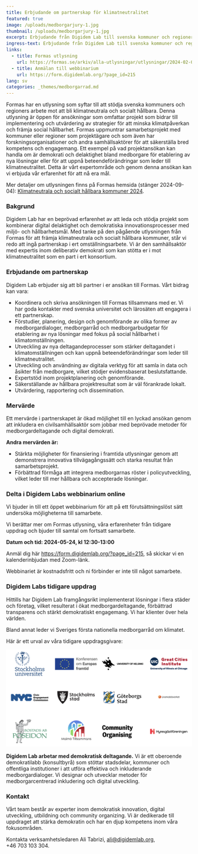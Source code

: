 ```yaml
---
title: Erbjudande om partnerskap för klimatneutralitet
featured: true
image: /uploads/medborgarjury-1.jpg
thumbnail: /uploads/medborgarjury-1.jpg
excerpt: Erbjudande från Digidem Lab till svenska kommuner och regioner om partnerskap för klimatneutralitet och social hållbarhet.
ingress-text: Erbjudande från Digidem Lab till svenska kommuner och regioner om partnerskap för klimatneutralitet och social hållbarhet.
links:
  - title: Formas utlysning
    url: https://formas.se/arkiv/alla-utlysningar/utlysningar/2024-02-05-klimatneutrala-och-socialt-hallbara-kommuner-2024.html
  - title: Anmälan till webbinarium
    url: https://form.digidemlab.org/?page_id=215
lang: sv
categories: _themes/medborgarrad.md
---
```



Formas har en utlysning som syftar till att stödja svenska kommuners och regioners arbete mot att bli klimatneutrala och socialt hållbara. Denna utlysning är öppen för ansökningar som omfattar projekt som bidrar till implementering och utvärdering av strategier för att minska klimatpåverkan och främja social hållbarhet. Formas uppmuntrar samarbetsprojekt med kommuner eller regioner som projektägare och som även har forskningsorganisationer och andra samhällsaktörer för att säkerställa bred kompetens och engagemang. Ett exempel på vad projektansökan kan handla om är demokrati och delaktighet bland medborgare för etablering av nya lösningar eller för att uppnå beteendeförändringar som leder till klimatneutralitet. Detta är vårt expertområde och genom denna ansökan kan vi erbjuda vår erfarenhet för att nå era mål.  

Mer detaljer om utlysningen finns på Formas hemsida (stänger 2024-09-04): [Klimatneutrala och socialt hållbara kommuner 2024](https://formas.se/arkiv/alla-utlysningar/utlysningar/2024-02-05-klimatneutrala-och-socialt-hallbara-kommuner-2024.html).


### Bakgrund
Digidem Lab har en beprövad erfarenhet av att leda och stödja projekt som kombinerar digital delaktighet och demokratiska innovationsprocesser med miljö- och hållbarhetsmål. Med tanke på den pågående utlysningen från Formas för att främja klimatneutrala och socialt hållbara kommuner, står vi redo att ingå partnerskap i ert omställningsarbete. Vi är den samhällsaktör med expertis inom deliberativ demokrati som kan stötta er i mot klimatneutralitet som en part i ert konsortium.

### Erbjudande om partnerskap
Digidem Lab erbjuder sig att bli partner i er ansökan till Formas. Vårt bidrag kan vara:

- Koordinera och skriva ansökningen till Formas tillsammans med er. Vi har goda kontakter med svenska universitet och lärosäten att engagera i ett partnerskap.
- Förstudier, planering, design och genomförande av olika former av medborgardialoger, medborgarråd och medborgarbudgetar för etablering av nya lösningar med fokus på social hållbarhet i klimatomställningen.
- Utveckling av nya deltagandeprocesser som stärker deltagandet i klimatomställningen och kan uppnå beteendeförändringar som leder till klimatneutralitet.
- Utveckling och användning av digitala verktyg för att samla in data och åsikter från medborgare, vilket stödjer evidensbaserat beslutsfattande.
- Expertstöd inom projektplanering och genomförande.
- Säkerställande av hållbara projektresultat som är väl förankrade lokalt.
- Utvärdering, rapportering och dissemination.


### Mervärde
Ett mervärde i partnerskapet är ökad möjlighet till en lyckad ansökan genom att inkludera en civilsamhällsaktör som jobbar med beprövade metoder för medborgardeltagande och digital demokrati.

**Andra mervärden är:**

- Stärkta möjligheter för finansiering i framtida utlysningar genom att demonstrera innovativa tillvägagångssätt och starka resultat från samarbetsprojekt.
- Förbättrad förmåga att integrera medborgarnas röster i policyutveckling, vilket leder till mer hållbara och accepterade lösningar.

### Delta i Digidem Labs webbinarium online
Vi bjuder in till ett öppet webbinarium för att på ett förutsättningslöst sätt undersöka möjligheterna till samarbete.

Vi berättar mer om Formas utlysning, våra erfarenheter från tidigare uppdrag och bjuder till samtal om fortsatt samarbete.

**Datum och tid: 2024-05-24, kl 12:30-13:00**

Anmäl dig här <https://form.digidemlab.org/?page_id=215>, så skickar vi en kalenderinbjudan med Zoom-länk.

Webbinariet är kostnadsfritt och ni förbinder er inte till något samarbete.

### Digidem Labs tidigare uppdrag
Hittills har Digidem Lab framgångsrikt implementerat lösningar i flera städer och företag, vilket resulterat i ökat medborgardeltagande, förbättrad transparens och stärkt demokratiskt engagemang. Vi har klienter över hela världen.

Bland annat leder vi Sveriges första nationella medborgarråd om klimatet.

Här är ett urval av våra tidigare uppdragsgivare:

![](/uploads/tidigare-kunder.png)

**Digidem Lab arbetar med demokratisk deltagande.** Vi är ett oberoende demokratilabb (konsultbyrå) som stöttar stadsdelar, kommuner och offentliga institutioner i att utföra effektiva och inkluderande medborgardialoger.  Vi designar och utvecklar metoder för medborgarcentrerad inkludering och digital utveckling.


### Kontakt
Vårt team består av experter inom demokratisk innovation, digital utveckling, utbildning och community organizing. Vi är dedikerade till uppdraget att stärka demokratin och har en djup kompetens inom våra fokusområden.

Kontakta verksamhetsledaren Ali Tabrizi, <ali@digidemlab.org>, +46 703 103 304.
